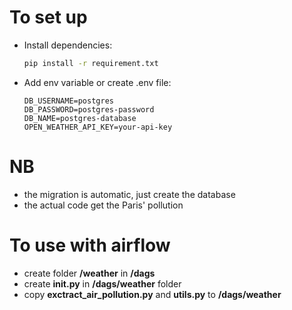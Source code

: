 # To set up
- Install dependencies:
    ```sh
    pip install -r requirement.txt
    ```
- Add env variable or create .env file:
    ```env
    DB_USERNAME=postgres
    DB_PASSWORD=postgres-password
    DB_NAME=postgres-database
    OPEN_WEATHER_API_KEY=your-api-key 
    ```

# NB
- the migration is automatic, just create the database
- the actual code get the Paris' pollution

# To use with airflow
- create folder **/weather** in **/dags**
- create **__init__.py** in **/dags/weather** folder
- copy **exctract_air_pollution.py** and **utils.py** to **/dags/weather**